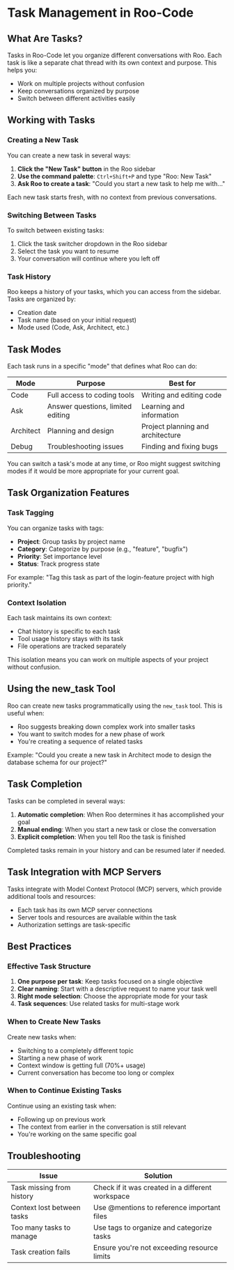 # Task Management in Roo-Code

## What Are Tasks?

Tasks in Roo-Code let you organize different conversations with Roo. Each task is like a separate chat thread with its own context and purpose. This helps you:

- Work on multiple projects without confusion
- Keep conversations organized by purpose
- Switch between different activities easily

## Working with Tasks

### Creating a New Task

You can create a new task in several ways:

1. **Click the "New Task" button** in the Roo sidebar
2. **Use the command palette**: `Ctrl+Shift+P` and type "Roo: New Task"
3. **Ask Roo to create a task**: "Could you start a new task to help me with..."

Each new task starts fresh, with no context from previous conversations.

### Switching Between Tasks

To switch between existing tasks:

1. Click the task switcher dropdown in the Roo sidebar
2. Select the task you want to resume
3. Your conversation will continue where you left off

### Task History

Roo keeps a history of your tasks, which you can access from the sidebar. Tasks are organized by:

- Creation date
- Task name (based on your initial request)
- Mode used (Code, Ask, Architect, etc.)

## Task Modes

Each task runs in a specific "mode" that defines what Roo can do:

| Mode | Purpose | Best for |
|------|---------|----------|
| Code | Full access to coding tools | Writing and editing code |
| Ask | Answer questions, limited editing | Learning and information |
| Architect | Planning and design | Project planning and architecture |
| Debug | Troubleshooting issues | Finding and fixing bugs |

You can switch a task's mode at any time, or Roo might suggest switching modes if it would be more appropriate for your current goal.

## Task Organization Features

### Task Tagging

You can organize tasks with tags:

- **Project**: Group tasks by project name
- **Category**: Categorize by purpose (e.g., "feature", "bugfix")
- **Priority**: Set importance level
- **Status**: Track progress state

For example: "Tag this task as part of the login-feature project with high priority."

### Context Isolation

Each task maintains its own context:

- Chat history is specific to each task
- Tool usage history stays with its task
- File operations are tracked separately

This isolation means you can work on multiple aspects of your project without confusion.

## Using the new_task Tool

Roo can create new tasks programmatically using the `new_task` tool. This is useful when:

- Roo suggests breaking down complex work into smaller tasks
- You want to switch modes for a new phase of work
- You're creating a sequence of related tasks

Example: "Could you create a new task in Architect mode to design the database schema for our project?"

## Task Completion

Tasks can be completed in several ways:

1. **Automatic completion**: When Roo determines it has accomplished your goal
2. **Manual ending**: When you start a new task or close the conversation
3. **Explicit completion**: When you tell Roo the task is finished

Completed tasks remain in your history and can be resumed later if needed.

## Task Integration with MCP Servers

Tasks integrate with Model Context Protocol (MCP) servers, which provide additional tools and resources:

- Each task has its own MCP server connections
- Server tools and resources are available within the task
- Authorization settings are task-specific

## Best Practices

### Effective Task Structure

1. **One purpose per task**: Keep tasks focused on a single objective
2. **Clear naming**: Start with a descriptive request to name your task well
3. **Right mode selection**: Choose the appropriate mode for your task
4. **Task sequences**: Use related tasks for multi-stage work

### When to Create New Tasks

Create new tasks when:
- Switching to a completely different topic
- Starting a new phase of work
- Context window is getting full (70%+ usage)
- Current conversation has become too long or complex

### When to Continue Existing Tasks

Continue using an existing task when:
- Following up on previous work
- The context from earlier in the conversation is still relevant
- You're working on the same specific goal

## Troubleshooting

| Issue | Solution |
|-------|----------|
| Task missing from history | Check if it was created in a different workspace |
| Context lost between tasks | Use @mentions to reference important files |
| Too many tasks to manage | Use tags to organize and categorize tasks |
| Task creation fails | Ensure you're not exceeding resource limits |

